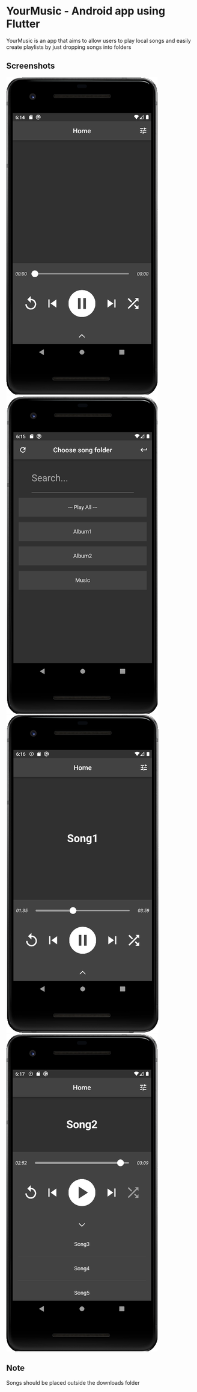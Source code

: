 # YourMusic - Android app using Flutter

YourMusic is an app that aims to allow users to play local songs and easily create playlists by just dropping songs into folders

## Screenshots
![](./screenshots/1.png)
![](./screenshots/2.png)
![](./screenshots/3.png)
![](./screenshots/4.png)

## Note
Songs should be placed outside the downloads folder
